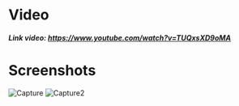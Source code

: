 # Video
##### Link video: https://www.youtube.com/watch?v=TUQxsXD9oMA
# Screenshots
![Capture](https://user-images.githubusercontent.com/48723212/79732154-7e088800-831d-11ea-8274-cd58b79dba75.PNG)
![Capture2](https://user-images.githubusercontent.com/48723212/79732149-7cd75b00-831d-11ea-9383-b72d021aa1ac.PNG)


